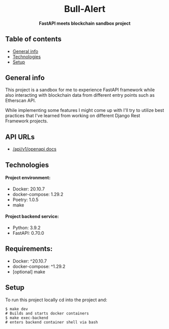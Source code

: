<h1 align="center">
  <br>
  <br>
  Bull-Alert
  <br>
</h1>

<h4 align="center">FastAPI meets blockchain sandbox project</h4>

## Table of contents
* [General info](#general-info)
* [Technologies](#technologies)
* [Setup](#setup)

## General info
This project is a sandbox for me to experience FastAPI framework while also 
interacting with blockchain data from different entry points such as Etherscan API.

While implementing some features I might come up with I'll try to utilize best 
practices that I've learned from working on different Django Rest Framework projects.

## API URLs
* [/api/v1/openapi docs](http://0.0.0.0:8000/docs#/)
	
## Technologies
#### Project environment:
* Docker: 20.10.7
* docker-compose: 1.29.2
* Poetry: 1.0.5
* make

#### Project backend service:
* Python: 3.9.2
* FastAPI: 0.70.0

## Requirements:
* Docker: ^20.10.7
* docker-compose: ^1.29.2
* [optional] make
	
## Setup
To run this project locally cd into the project and:

```
$ make dev
# Builds and starts docker containers
$ make exec-backend
# enters backend container shell via bash
```
